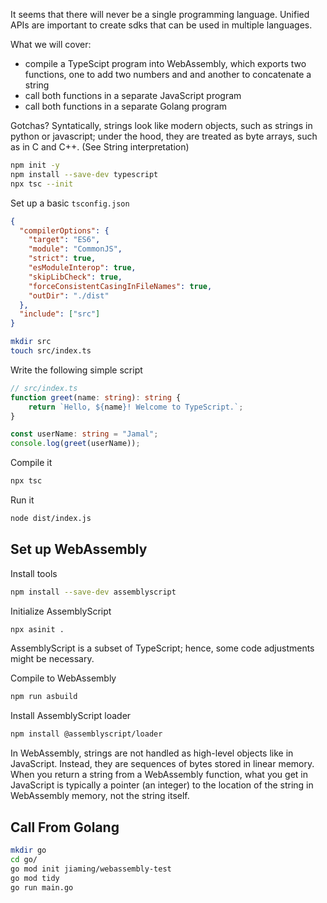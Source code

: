 It seems that there will never be a single programming language. Unified APIs are important to create sdks that can be used in multiple languages.

What we will cover:
- compile a TypeScipt program into WebAssembly, which exports two functions, one to add two numbers and and another to concatenate a string
- call both functions in a separate JavaScript program
- call both functions in a separate Golang program

Gotchas?
Syntatically, strings look like modern objects, such as strings in python or javascript; under the hood, they are treated as byte arrays, such as in C and C++. (See String interpretation)


``` bash
npm init -y
npm install --save-dev typescript
npx tsc --init
```

Set up a basic `tsconfig.json`
``` json
{
  "compilerOptions": {
    "target": "ES6",
    "module": "CommonJS",
    "strict": true,
    "esModuleInterop": true,
    "skipLibCheck": true,
    "forceConsistentCasingInFileNames": true,
    "outDir": "./dist"
  },
  "include": ["src"]
}
```

``` bash
mkdir src
touch src/index.ts
```

Write the following simple script
``` typescript
// src/index.ts
function greet(name: string): string {
    return `Hello, ${name}! Welcome to TypeScript.`;
}

const userName: string = "Jamal";
console.log(greet(userName));
```

Compile it
``` bash
npx tsc
```

Run it
``` bash
node dist/index.js
```

## Set up WebAssembly

Install tools
``` bash
npm install --save-dev assemblyscript
```

Initialize AssemblyScript
``` bash
npx asinit .
```

AssemblyScript is a subset of TypeScript; hence, some code adjustments might be necessary. 

Compile to WebAssembly
``` bash
npm run asbuild
```

Install AssemblyScript loader
``` bash
npm install @assemblyscript/loader
```

In WebAssembly, strings are not handled as high-level objects like in JavaScript. Instead, they are sequences of bytes stored in linear memory. When you return a string from a WebAssembly function, what you get in JavaScript is typically a pointer (an integer) to the location of the string in WebAssembly memory, not the string itself.


## Call From Golang
``` bash
mkdir go
cd go/
go mod init jiaming/webassembly-test
go mod tidy
go run main.go
```